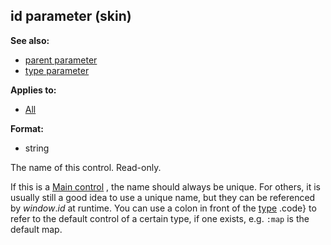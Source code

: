 ## id parameter (skin)
**See also:**
+   [parent parameter](/ref/%7Bskin%7D/param/parent.md) 
+   [type parameter](/ref/%7Bskin%7D/param/type.md) 
<!-- -->
**Applies to:**
+   [All](/ref/%7Bskin%7D/control.md) 
<!-- -->
**Format:**
+   string


The name of this control. Read-only. 

If this is a
[Main control](/ref/%7Bskin%7D/control/main.md) , the name should always be
unique. For others, it is usually still a good idea to use a unique
name, but they can be referenced by *window*.*id* at runtime.
You can use a colon in front of the
[type](/ref/%7Bskin%7D/param/type.md) .code} to refer to the default control
of a certain type, if one exists, e.g. `:map` is the default map.